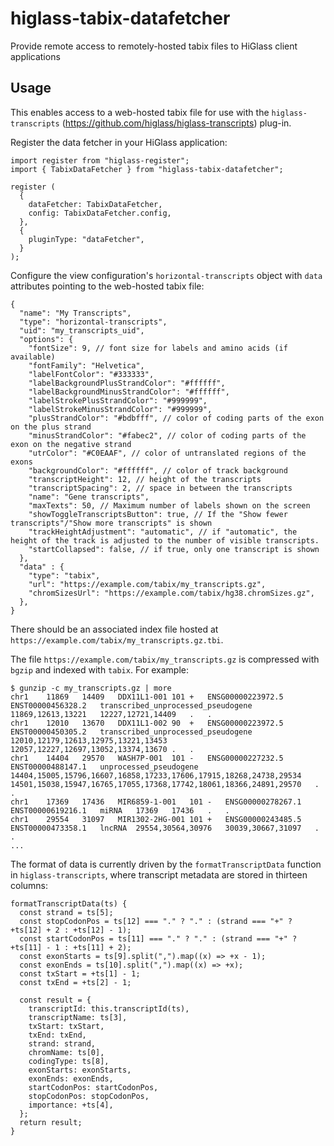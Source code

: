 # higlass-tabix-datafetcher
Provide remote access to remotely-hosted tabix files to HiGlass client applications

## Usage

This enables access to a web-hosted tabix file for use with the `higlass-transcripts` (https://github.com/higlass/higlass-transcripts) plug-in.

Register the data fetcher in your HiGlass application:

```
import register from "higlass-register";
import { TabixDataFetcher } from "higlass-tabix-datafetcher";

register (
  { 
    dataFetcher: TabixDataFetcher, 
    config: TabixDataFetcher.config,
  },
  { 
    pluginType: "dataFetcher",
  }
);
```

Configure the view configuration's `horizontal-transcripts` object with `data` attributes pointing to the web-hosted tabix file:

```
{
  "name": "My Transcripts",
  "type": "horizontal-transcripts",
  "uid": "my_transcripts_uid",
  "options": {
    "fontSize": 9, // font size for labels and amino acids (if available)
    "fontFamily": "Helvetica",
    "labelFontColor": "#333333",
    "labelBackgroundPlusStrandColor": "#ffffff",
    "labelBackgroundMinusStrandColor": "#ffffff",
    "labelStrokePlusStrandColor": "#999999",
    "labelStrokeMinusStrandColor": "#999999",
    "plusStrandColor": "#bdbfff", // color of coding parts of the exon on the plus strand
    "minusStrandColor": "#fabec2", // color of coding parts of the exon on the negative strand
    "utrColor": "#C0EAAF", // color of untranslated regions of the exons
    "backgroundColor": "#ffffff", // color of track background
    "transcriptHeight": 12, // height of the transcripts
    "transcriptSpacing": 2, // space in between the transcripts
    "name": "Gene transcripts",
    "maxTexts": 50, // Maximum number of labels shown on the screen
    "showToggleTranscriptsButton": true, // If the "Show fewer transcripts"/"Show more transcripts" is shown
    "trackHeightAdjustment": "automatic", // if "automatic", the height of the track is adjusted to the number of visible transcripts.
    "startCollapsed": false, // if true, only one transcript is shown
  },
  "data" : {
    "type": "tabix",
    "url": "https://example.com/tabix/my_transcripts.gz",
    "chromSizesUrl": "https://example.com/tabix/hg38.chromSizes.gz",
  },
}
```

There should be an associated index file hosted at `https://example.com/tabix/my_transcripts.gz.tbi`.

The file `https://example.com/tabix/my_transcripts.gz` is compressed with `bgzip` and indexed with `tabix`. For example:

```
$ gunzip -c my_transcripts.gz | more
chr1	11869	14409	DDX11L1-001	101	+	ENSG00000223972.5	ENST00000456328.2	transcribed_unprocessed_pseudogene	11869,12613,13221	12227,12721,14409	.	.
chr1	12010	13670	DDX11L1-002	90	+	ENSG00000223972.5	ENST00000450305.2	transcribed_unprocessed_pseudogene	12010,12179,12613,12975,13221,13453	12057,12227,12697,13052,13374,13670	.	.
chr1	14404	29570	WASH7P-001	101	-	ENSG00000227232.5	ENST00000488147.1	unprocessed_pseudogene	14404,15005,15796,16607,16858,17233,17606,17915,18268,24738,29534	14501,15038,15947,16765,17055,17368,17742,18061,18366,24891,29570	.	.
chr1	17369	17436	MIR6859-1-001	101	-	ENSG00000278267.1	ENST00000619216.1	miRNA	17369	17436	.	.
chr1	29554	31097	MIR1302-2HG-001	101	+	ENSG00000243485.5	ENST00000473358.1	lncRNA	29554,30564,30976	30039,30667,31097	.	.
...
```

The format of data is currently driven by the `formatTranscriptData` function in `higlass-transcripts`, where transcript metadata are stored in thirteen columns:

```
formatTranscriptData(ts) {
  const strand = ts[5];
  const stopCodonPos = ts[12] === "." ? "." : (strand === "+" ? +ts[12] + 2 : +ts[12] - 1);
  const startCodonPos = ts[11] === "." ? "." : (strand === "+" ? +ts[11] - 1 : +ts[11] + 2);
  const exonStarts = ts[9].split(",").map((x) => +x - 1);
  const exonEnds = ts[10].split(",").map((x) => +x);
  const txStart = +ts[1] - 1;
  const txEnd = +ts[2] - 1;

  const result = {
    transcriptId: this.transcriptId(ts),
    transcriptName: ts[3],
    txStart: txStart,
    txEnd: txEnd,
    strand: strand,
    chromName: ts[0],
    codingType: ts[8],
    exonStarts: exonStarts,
    exonEnds: exonEnds,
    startCodonPos: startCodonPos,
    stopCodonPos: stopCodonPos,
    importance: +ts[4],
  };
  return result;
}
```
